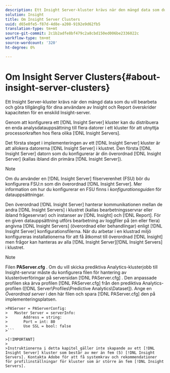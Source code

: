 ```yaml
---
description: Ett Insight Server-kluster krävs när den mängd data som du vill bearbeta och göra tillgänglig för dina användare av Insight och Report överskrider kapaciteten för en enskild Insight-server.
solution: Insight
title: Om Insight Server Clusters
uuid: d65e0fe5-f87d-4d8e-a208-9192e9d62fb5
translation-type: tm+mt
source-git-commit: 2c1b2adfe8bf479c2a8cbd150ed006be2336022c
workflow-type: tm+mt
source-wordcount: '320'
ht-degree: 0%

---
```



# Om Insight Server Clusters{#about-insight-server-clusters}

Ett Insight Server-kluster krävs när den mängd data som du vill bearbeta och göra tillgänglig för dina användare av Insight och Report överskrider kapaciteten för en enskild Insight-server.

Genom att konfigurera ett [!DNL Insight Server] kluster kan du distribuera en enda analysdatauppsättning till flera datorer i ett kluster för att utnyttja processorkraften hos flera olika [!DNL Insight Servers].

Det första steget i implementeringen av ett [!DNL Insight Server] kluster är att allokera datorerna [!DNL Insight Server] i klustret. Den första [!DNL Insight Server] datorn som du konfigurerar är din överordnad [!DNL Insight Server] (kallas ibland din primära [!DNL Insight Server]).

>[!NOTE]
>
>Om du använder en [!DNL Insight Server] filserverenhet (FSU) bör du konfigurera FSU:n som din överordnad [!DNL Insight Server]. Mer information om hur du konfigurerar en FSU finns i *konfigurationsguiden* för datauppsättningar.

Den överordnad [!DNL Insight Server] hanterar kommunikationen mellan de andra [!DNL Insight Servers] i klustret (kallas bearbetningsservrar eller ibland frågeservrar) och instanser av [!DNL Insight] och [!DNL Report]. För en given datauppsättning utförs bearbetning av loggfiler på (en eller flera) angivna [!DNL Insight Servers] (överordnad eller behandlingar) enligt [!DNL Insight Server] konfigurationsfilerna. När du arbetar i en klustrad miljö konfigureras installationerna för att få åtkomst till överordnad [!DNL Insight] men frågor kan hanteras av alla [!DNL Insight Server][!DNL Insight Servers] i klustret.

>[!NOTE]
>
>Filen **PAServer.cfg** . Om du vill skicka prediktiva Analytics-klusterjobb till Insight-servrar måste du konfigurera filen för hantering av klusteröverföringar på serversidan [!DNL PAServer.cfg] . Den anpassade profilen ska ärva profilen [!DNL PAServer.cfg] från den prediktiva Analytics-profilen ([!DNL Server\Profiles\Predictive Analytics\Dataset]). Ange en *Överordnad server* i den här filen och spara [!DNL PAServer.cfg] den på implementeringsplatsen.
>
>
```
>PAServer = PAServerConfig: 
>   Master Server = serverInfo: 
>       Address = string: 
>       Port = int: 80
>       Use SSL = bool: false
>```

>[!IMPORTANT]
>
>Instruktionerna i detta kapitel gäller inte skapande av ett [!DNL Insight Server] kluster som består av mer än fem (5) [!DNL Insight Servers]. Kontakta Adobe för att få systemkrav och rekommendationer för profilinställningar för kluster som är större än fem [!DNL Insight Servers].
